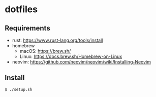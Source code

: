 # dotfiles

## Requirements

- rust: https://www.rust-lang.org/tools/install
- homebrew
  - macOS: https://brew.sh/
  - Linux: https://docs.brew.sh/Homebrew-on-Linux
- neovim: https://github.com/neovim/neovim/wiki/Installing-Neovim

## Install

```bash
$ ./setup.sh
```
